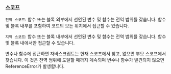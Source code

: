 ### 스코프

`전역 스코프`: 함수 또는 블록 외부에서 선언된 변수 및 함수는 전역 범위를 갖습니다.
함수 및 블록 내부를 포함하여 코드의 모든 위치에서 접근할 수 있습니다.

`지역 스코프`: 함수 또는 블록 내부에서 선언된 변수 및 함수는 전역 범위를 갖습니다.
함수 및 블록 내에서만 접근할 수 있습니다.

변수나 함수에 접근하면 자바스크립트는 현재 스코프에서 찾고, 없으면 부모 스코프에서 찾습니다.
이 것은 전역 범위에 도달할 때까지 계속되며 변수나 함수가 발견되지 않으면 ReferenceError가 발생합니다.
